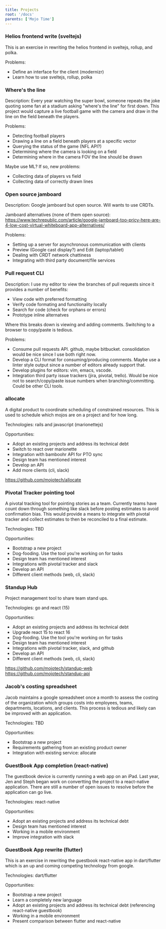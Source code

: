 ```yaml
---
title: Projects
root: '/docs'
parents: ['Mojo Time']
---
```


### Helios frontend write (sveltejs)

This is an exercise in rewriting the helios frontend in sveltejs, rollup, and polka.

Problems:
* Define an interface for the client (modernizr)
* Learn how to use sveltejs, rollup, polka

### Where's the line

Description: Every year watching the super bowl, someone repeats the joke quoting some fan at a stadium asking "where's the line" for first down. This project would capture a live football game with the camera and draw in the line on the field beneath the players.

Problems:
* Detecting football players
* Drawing a line on a field beneath players at a specific vector
* Querying the status of the game (NFL API?)
* Determining where the camera is looking on a field
* Determining where in the camera FOV the line should be drawn

Maybe use ML? If so, new problems:
* Collecting data of players vs field
* Collecting data of correctly drawn lines

### Open source jamboard

Description: Google jamboard but open source. Will wants to use CRDTs.

Jamboard alternatives (none of them open source):
https://www.techrepublic.com/article/google-jamboard-too-pricy-here-are-4-low-cost-virtual-whiteboard-app-alternatives/

Problems:
* Setting up a server for asynchronous communication with clients
* Preview (Google cast display?) and Edit (laptop/tablet)
* Dealing with CRDT network chattiness
* Integrating with third party document/file services

### Pull request CLI

Description: I use my editor to view the branches of pull requests since it provides a number of benefits:
 * View code with preferred formatting
 * Verify code formating and functionality locally
 * Search for code (check for orphans or errors)
 * Prototype inline alternatves

Where this breaks down is viewing and adding comments. Switching to a browser to copy/paste is tedious.

Problems:
* Consume pull requests API. github, maybe bitbucket. consolidation would be nice since I use both right now.
* Develop a CLI format for consuming/producing comments. Maybe use a linter style output since a number of editors already support that.
* Develop plugins for editors: vim, emacs, vscode.
* Integration third party issue trackers (jira, pivotal, trello). Would be nice not to search/copy/paste issue numbers when branching/committing. Could be other CLI tools.

### allocate

A digital product to coordinate scheduling of constrained resources. This is used to schedule which mojos are on a project and for how long.

Technologies: rails and javascript (marionettejs)

Opportunities:
* Adopt an existing projects and address its technical debt
* Switch to react over marionette
* Integration with bamboohr API for PTO sync
* Design team has mentioned interest
* Develop an API
* Add more clients (cli, slack)

https://github.com/mojotech/allocate

### Pivotal Tracker pointing tool

A pivotal tracking tool for pointing stories as a team. Currently teams have count down through something like slack before posting estimates to avoid confirmation bias. This would provide a means to integrate with pivotal tracker and collect estimates to then be reconciled to a final estimate.

Technologies: TBD

Opportunities:
* Bootstrap a new project
* Dog-fooding. Use the tool you're working on for tasks 
* Design team has mentioned interest
* Integrations with pivotal tracker and slack
* Develop an API
* Different client methods (web, cli, slack)

### Standup Hub

Project management tool to share team stand ups.

Technologies: go and react (15)

Opportunities:
* Adopt an existing projects and address its technical debt
* Upgrade react 15 to react 16
* Dog-fooding. Use the tool you're working on for tasks 
* Design team has mentioned interest
* Integrations with pivotal tracker, slack, and github
* Develop an API
* Different client methods (web, cli, slack)

https://github.com/mojotech/standup-web
https://github.com/mojotech/standup-api

### Jacob's costing spreadsheet

Jacob maintains a google spreadsheet once a month to assess the costing of the organization which groups costs into employees, teams, departments, locations, and clients. This process is tedious and likely can be improved with an application.

Technologies: TBD

Opportunities:
* Bootstrap a new project
* Requirements gathering from an existing product owner 
* Integration with existing service: allocate

### GuestBook App completion (react-native)

The guestbook device is currently running a web app on an iPad. Last year, Jen and Steph began work on convertting the project to a react-native application. There are still a number of open issues to resolve before the application can go live.

Technologies: react-native

Opportunities:
* Adopt an existing projects and address its technical debt
* Design team has mentioned interest
* Working in a mobile environment
* Improve integration with slack

### GuestBook App rewrite (flutter)

This is an exercise in rewriting the guestbook react-native app in dart/flutter which is an up and coming competing technology from google.

Technologies: dart/flutter

Opportunities:
* Bootstrap a new project
* Learn a completely new language
* Adopt an existing projects and address its technical debt (referencing react-native guestbook)
* Working in a mobile environment
* Present comparison between flutter and react-native
